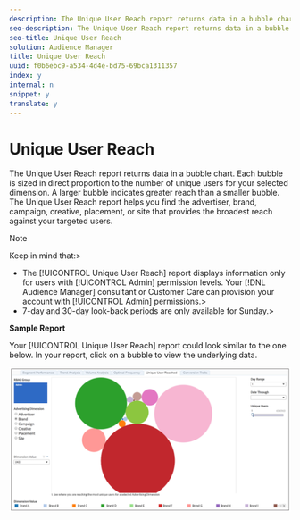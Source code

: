 ```yaml
---
description: The Unique User Reach report returns data in a bubble chart. Each bubble is sized in direct proportion to the number of unique users for your selected dimension. A larger bubble indicates greater reach than a smaller bubble. The Unique User Reach report helps you find the advertiser, brand, campaign, creative, placement, or site that provides the broadest reach against your targeted users.
seo-description: The Unique User Reach report returns data in a bubble chart. Each bubble is sized in direct proportion to the number of unique users for your selected dimension. A larger bubble indicates greater reach than a smaller bubble. The Unique User Reach report helps you find the advertiser, brand, campaign, creative, placement, or site that provides the broadest reach against your targeted users.
seo-title: Unique User Reach
solution: Audience Manager
title: Unique User Reach
uuid: f0b6ebc9-a534-4d4e-bd75-69bca1311357
index: y
internal: n
snippet: y
translate: y
---
```


# Unique User Reach

The Unique User Reach report returns data in a bubble chart. Each bubble is sized in direct proportion to the number of unique users for your selected dimension. A larger bubble indicates greater reach than a smaller bubble. The Unique User Reach report helps you find the advertiser, brand, campaign, creative, placement, or site that provides the broadest reach against your targeted users.




>[!NOTE]
>
>Keep in mind that:>
>
>
>* The [!UICONTROL Unique User Reach] report displays information only for users with [!UICONTROL Admin] permission levels. Your [!DNL Audience Manager] consultant or Customer Care can provision your account with [!UICONTROL Admin] permissions.>
>* 7-day and 30-day look-back periods are only available for Sunday.>
>
>





**Sample Report** 


Your [!UICONTROL Unique User Reach] report could look similar to the one below. In your report, click on a bubble to view the underlying data. 


![](assets/unique-user-reach.png) 
